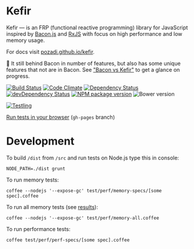 # Kefir

Kefir — is an FRP (functional reactive programming) library for JavaScript
inspired by [Bacon.js](https://github.com/baconjs/bacon.js)
and [RxJS](https://github.com/Reactive-Extensions/RxJS)
with focus on high performance and low memory usage.

For docs visit [pozadi.github.io/kefir](http://pozadi.github.io/kefir).

:construction: It still behind Bacon in number of features,
but also has some unique features that not are in Bacon.
See ["Bacon vs Kefir"](https://github.com/pozadi/kefir/blob/master/bacon-vs-kefir.md)
to get a glance on progress.

[![Build Status](https://travis-ci.org/pozadi/kefir.svg?branch=master)](https://travis-ci.org/pozadi/kefir)
[![Code Climate](http://img.shields.io/codeclimate/github/pozadi/kefir.svg)](https://codeclimate.com/github/pozadi/kefir)
[![Dependency Status](https://david-dm.org/pozadi/kefir.svg)](https://david-dm.org/pozadi/kefir)
[![devDependency Status](https://david-dm.org/pozadi/kefir/dev-status.svg)](https://david-dm.org/pozadi/kefir#info=devDependencies)
[![NPM package version](http://img.shields.io/npm/v/kefir.svg)](https://www.npmjs.org/package/kefir)
![Bower version](https://badge.fury.io/bo/kefir.svg)

[![Testling](https://ci.testling.com/pozadi/kefir.png)](https://ci.testling.com/pozadi/kefir)

[Run tests in your browser](http://pozadi.github.io/kefir/test/in-browser/SpecRunner.html) (`gh-pages` branch)



# Development

To build `/dist` from `/src` and run tests on Node.js type this in console:

    NODE_PATH=./dist grunt

To run memory tests:

    coffee --nodejs '--expose-gc' test/perf/memory-specs/[some spec].coffee

To run all memory tests (see [results](https://github.com/pozadi/kefir/blob/master/test/perf/memory-results.txt)):

    coffee --nodejs '--expose-gc' test/perf/memory-all.coffee

To run performance tests:

    coffee test/perf/perf-specs/[some spec].coffee
